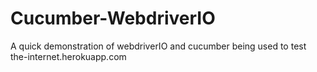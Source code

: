 # Cucumber-WebdriverIO
A quick demonstration of webdriverIO and cucumber being used to test the-internet.herokuapp.com
